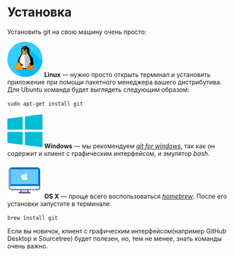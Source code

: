 # Установка

Установить git на свою машину очень просто:


![linux logo](../img/linux_resize.png)
**Linux** — нужно просто открыть терминал и установить приложение при помощи пакетного менеджера вашего дистрибутива. Для Ubuntu команда будет выглядеть следующим образом: 

`sudo apt-get install git`

![windows logo](../img/windows_resize.png)
**Windows** — мы рекомендуем [*git for windows*](https://git-scm.com/download/win), так как он содержит и клиент с графическим интерфейсом, и эмулятор *bash*.


![OS X logo](../img/mac_resize.png)
**OS X** — проще всего воспользоваться [*homebrew*](https://brew.sh/). После его установки запустите в терминале: 

`brew install git`

Если вы новичок, клиент с графическим интерфейсом(например GitHub Desktop и Sourcetree) будет полезен, но, тем не менее, знать команды очень важно.


